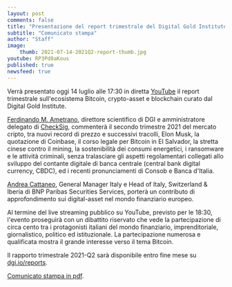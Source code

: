 ```yaml
---
layout: post
comments: false
title: "Presentazione del report trimestrale del Digital Gold Institute"
subtitle: "Comunicato stampa" 
author: "Staff"
image:
    thumb: 2021-07-14-2021Q2-report-thumb.jpg
youtube: RP3Pd0aKous
published: true
newsfeed: true
---
```


Verrà presentato oggi 14 luglio alle 17:30 in diretta [YouTube](https://youtu.be/RP3Pd0aKous)
il report trimestrale sull'ecosistema Bitcoin, crypto-asset e blockchain
curato dal Digital Gold Institute.

[Ferdinando M. Ametrano](https://ametrano.net/it/about/),
direttore scientifico di DGI e amministratore delegato di [CheckSig](www.checksig.io),
commenterà il secondo trimestre 2021 del mercato cripto,
tra nuovi record di prezzo e successivi tracolli, Elon Musk,
la quotazione di Coinbase, il corso legale per Bitcoin in El Salvador,
la stretta cinese contro il mining, la sostenibilità dei consumi energetici,
i ransomware e le attività criminali, senza tralasciare gli aspetti regolamentari
collegati allo sviluppo del contante digitale di banca centrale (central bank digital currency, CBDC),
ed i recenti pronunciamenti di Consob e Banca d'Italia.

[Andrea Cattaneo](https://it.linkedin.com/in/andrea-cattaneo-9b75b829), General Manager Italy e Head of Italy,
Switzerland & Iberia di BNP Paribas Securities Services, porterà un contributo
di approfondimento sui digital-asset nel mondo finanziario europeo.

Al termine del live streaming pubblico su YouTube, previsto per le 18:30,
l'evento proseguirà con un dibattito riservato che vede la partecipazione di circa cento
tra i protagonisti italiani del mondo finanziario, imprenditoriale, giornalistico,
politico ed istituzionale.
La partecipazione numerosa e qualificata mostra il grande interesse verso il tema Bitcoin.

Il rapporto trimestrale 2021-Q2 sarà disponibile entro fine mese su [dgi.io/reports](https://dgi.io/reports/).

[Comunicato stampa in pdf]({{site.baseurl}}/docs/20210714-comunicato-stampa-report-dgi.pdf).
